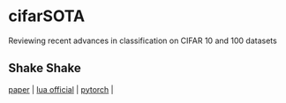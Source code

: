# cifarSOTA

Reviewing recent advances in classification on CIFAR 10 and 100 datasets


## Shake Shake

[paper](https://arxiv.org/abs/1705.07485) | [lua official](https://github.com/xgastaldi/shake-shake) | [pytorch](https://github.com/hysts/pytorch_shake_shake) | 



